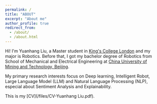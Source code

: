 ```yaml
---
permalink: /
title: "ABOUT"
excerpt: "About me"
author_profile: true
redirect_from: 
  - /about/
  - /about.html
---
```

Hi! I'm Yuanhang Liu, a Master student in [King's College London](https://www.kcl.ac.uk/) and my major is Robotics. Before that, I got my bachelor degree of Robotics from School of Mechanical and Electrical Engineering at [China University of Mining and Technology, Beijing](https://www.cumtb.edu.cn/).

My primary research interests focus on Deep learning, Intelligent Robot, Large Language Model (LLM) and Natural Language Processing (NLP), especial about Sentiment Analysis and Explainability.

This is my [CV](/files/CV-Yuanhang Liu.pdf).



<script type="text/javascript" id="clustrmaps" src="//clustrmaps.com/map_v2.js?d=GTPxnzm6hLw5enXzEKFaDNLeHQxtBnZyAZvRR-cyOzI&cl=ffffff&w=a"></script>